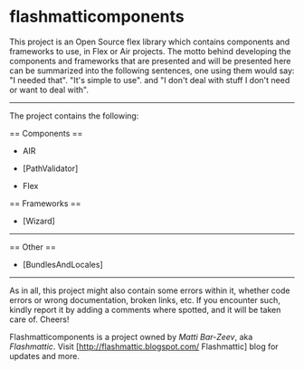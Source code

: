 flashmatticomponents
====================
This project is an Open Source flex library which contains components and frameworks to use, in Flex or Air projects. 
The motto behind developing the components and frameworks that are presented and will be presented here can be summarized into the following sentences, one using them would say:
"I needed that".
"It's simple to use".
and "I don't deal with stuff I don't need or want to deal with".

----

The project contains the following:

== Components ==
 * AIR
  * [PathValidator]

 * Flex
 
== Frameworks ==
 * [Wizard]

----

== Other ==
 * [BundlesAndLocales]

----
As in all, this project might also contain some errors within it, whether code errors or wrong documentation, broken links, etc. If you encounter such, kindly report it by adding a comments where spotted, and it will be taken care of.
Cheers!

Flashmatticomponents is a project owned by *Matti Bar-Zeev*, aka *Flashmattic*. 
Visit [http://flashmattic.blogspot.com/ Flashmattic] blog for updates and more.
